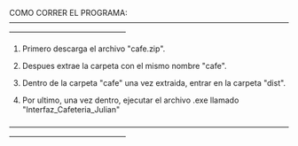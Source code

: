 COMO CORRER EL PROGRAMA:
———————————————————————————————————————————————————

1. Primero descarga el archivo "cafe.zip".

2. Despues extrae la carpeta con el mismo nombre "cafe".

3. Dentro de la carpeta "cafe" una vez extraida, entrar en la carpeta "dist".

4. Por ultimo, una vez dentro, ejecutar el archivo .exe llamado "Interfaz_Cafeteria_Julian"

———————————————————————————————————————————————————
